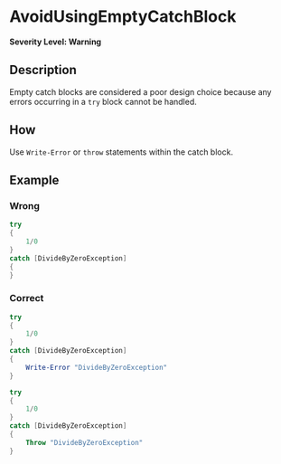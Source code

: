 # AvoidUsingEmptyCatchBlock

**Severity Level: Warning**

## Description

Empty catch blocks are considered a poor design choice because any errors occurring in a
`try` block cannot be handled.

## How

Use `Write-Error` or `throw` statements within the catch block.

## Example

### Wrong

```powershell
try
{
    1/0
}
catch [DivideByZeroException]
{
}
```

### Correct

```powershell
try
{
    1/0
}
catch [DivideByZeroException]
{
    Write-Error "DivideByZeroException"
}

try
{
    1/0
}
catch [DivideByZeroException]
{
    Throw "DivideByZeroException"
}
```
